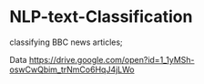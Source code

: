 # NLP-text-Classification

classifying BBC news articles;


Data https://drive.google.com/open?id=1_1yMSh-oswCwQbim_trNmCo6HqJ4jLWo
